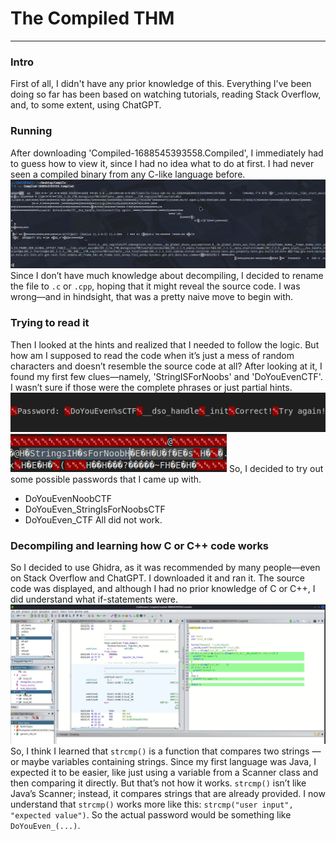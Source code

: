 # The Compiled THM 
---
### Intro
First of all, I didn't have any prior knowledge of this. Everything I've been doing so far has been based on watching tutorials, reading Stack Overflow, and, to some extent, using ChatGPT.
### Running 
After downloading 'Compiled-1688545393558.Compiled', I immediately had to guess how to view it, since I had no idea what to do at first. I had never seen a compiled binary from any C-like language before.
![Opening compiled](Images/mpv-shot0009.jpg)
Since I don’t have much knowledge about decompiling, I decided to rename the file to `.c` or `.cpp`, hoping that it might reveal the source code. I was wrong—and in hindsight, that was a pretty naive move to begin with.
### Trying to read it
Then I looked at the hints and realized that I needed to follow the logic. But how am I supposed to read the code when it’s just a mess of random characters and doesn’t resemble the source code at all?
After looking at it, I found my first few clues—namely, 'StringISForNoobs' and 'DoYouEvenCTF'. I wasn’t sure if those were the complete phrases or just partial hints.
![World Clue 1](Images/WCl01.png)
![World Clue 2](Images/WCl02.png)
So, I decided to try out some possible passwords that I came up with.
- DoYouEvenNoobCTF
- DoYouEven_StringIsForNoobsCTF
- DoYouEven_CTF
All did not work.
### Decompiling and learning how C or C++ code works
So I decided to use Ghidra, as it was recommended by many people—even on Stack Overflow and ChatGPT. I downloaded it and ran it. The source code was displayed, and although I had no prior knowledge of C or C++, I did understand what if-statements were.
![Trying to Ghidra](Images/mpv-shot0011.jpg)
So, I think I learned that `strcmp()` is a function that compares two strings — or maybe variables containing strings. Since my first language was Java, I expected it to be easier, like just using a variable from a Scanner class and then comparing it directly. But that’s not how it works. `strcmp()` isn’t like Java’s Scanner; instead, it compares strings that are already provided. I now understand that `strcmp()` works more like this: `strcmp("user input", "expected value")`. So the actual password would be something like `DoYouEven_(...)`.
